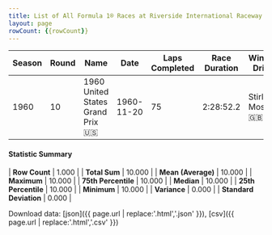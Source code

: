 ```yaml
---
title: List of All Formula 1® Races at Riverside International Raceway
layout: page
rowCount: {{rowCount}}
---
```


| Season | Round | Name | Date | Laps Completed | Race Duration | Winning Driver | Winning Constructor |
|--|--|--|--|--|--|--|--|
| 1960 | 10 | 1960 United States Grand Prix 🇺🇸 | 1960-11-20 | 75 | 2:28:52.2 | Stirling Moss 🇬🇧 | Team Lotus 🇬🇧 |

#### Statistic Summary

| **Row Count** | 1.000 |
| **Total Sum** | 10.000 |
| **Mean (Average)** | 10.000 |
| **Maximum** | 10.000 |
| **75th Percentile** | 10.000 |
| **Median** | 10.000 |
| **25th Percentile** | 10.000 |
| **Minimum** | 10.000 |
| **Variance** | 0.000 |
| **Standard Deviation** | 0.000 |

Download data: [json]({{ page.url | replace:'.html','.json' }}), [csv]({{ page.url | replace:'.html','.csv' }})

